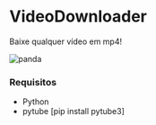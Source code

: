 # VideoDownloader
Baixe qualquer vídeo em mp4!

![panda](https://user-images.githubusercontent.com/52704181/80436122-c6ebae00-88d4-11ea-9f9e-20e89be99cc7.gif)






### Requisitos

- Python
- pytube
[pip install pytube3]

